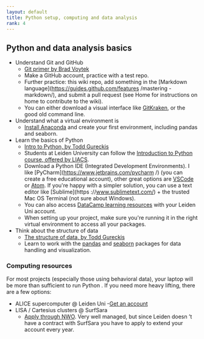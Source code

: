 ```yaml
---
layout: default
title: Python setup, computing and data analysis
rank: 4
---
```


## Python and data analysis basics
* Understand Git and GitHub
  * [Git primer by Brad Voytek](https://voyteklab.com/git/git-primer/)
  * Make a GitHub account, practice with a test repo.
  * Further practice: this wiki repo, add something in the [Markdown language](https://guides.github.com/features
  /mastering
  -markdown/), and submit a pull request (see Home for instructions on home to contribute to the wiki).
  * You can either download a visual interface like [GitKraken](https://www.gitkraken.com/), or the good old command
   line.
* Understand what a virtual environment is
  * [Install Anaconda](https://www.anaconda.com/products/individual) and create your first environment, including
   pandas and seaborn.
* Learn the basics of Python
  * [Intro to Python, by Todd Gureckis](http://gureckislab.org/courses/fall20/labincp/chapters/03/00-python.html)
  * Students at Leiden University can follow the [Introduction to Python course, offered by LIACS](https://stepik.org/course/73333/promo).
  * Download a Python IDE (Integrated Development Environments). I like [PyCharm](https://www.jetbrains.com/pycharm
  /) (you can create a free educational account), other great options are [VSCode](https://code.visualstudio.com/) or
   [Atom](https://atom.io/). If you're happy with a simpler solution, you can use a text editor like [Sublime](https
   ://www.sublimetext.com/) + the trusted Mac OS Terminal (not sure about Windows).
   *  You can also access [DataCamp learning resources](https://www.datacamp.com/groups/shared_links/a6bb93f6866b8ced468d96d1406e020a421592ea) with your Leiden Uni account.
   * When setting up your project, make sure you're running it in the right virtual environment to access all your packages.
* Think about the structure of data
    * [The structure of data, by Todd Gureckis](http://gureckislab.org/courses/spring21/labincp/chapters/05/00-data.html)
    * Learn to work with the [pandas](https://pandas.pydata.org/docs/getting_started/intro_tutorials/index.html) and
     [seaborn](https://seaborn.pydata.org/) packages for data handling and visualization.

### Computing resources
For most projects (especially those using behavioral data), your laptop will be more than sufficient to run Python
. If you need more heavy lifting, there are a few options:
- ALICE supercomputer @ Leiden Uni
  -[Get an account](https://wiki.alice.universiteitleiden.nl/index.php?title=ALICE_User_Documentation_Wiki)
- LISA / Cartesius clusters @ SurfSara
  - [Apply through NWO](https://userinfo.surfsara.nl/systems/lisa/account). Very well managed, but since Leiden doesn
  ’t have a contract with SurfSara you have to apply to extend your account every year.